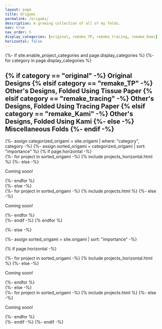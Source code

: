```yaml
---
layout: page
title: Origami
permalink: /origami/
description: A growing collection of all of my folds.
nav: true
nav_order: 5
display_categories: [original, remake_TP, remake_tracing, remake_Kami]
horizontal: false
---
```


<!-- pages/origami.md -->
<div class="projects">
{%- if site.enable_project_categories and page.display_categories %}
  <!-- Display categorized projects -->
  {%- for category in page.display_categories %}
  <h2 class="category">
    {% if category == "original" -%}
      Original Designs
    {% elsif category == "remake_TP" -%}
      Other's Designs, Folded Using Tissue Paper
    {% elsif category == "remake_tracing" -%}
      Other's Designs, Folded Using Tracing Paper
    {% elsif category == "remake_Kami" -%}
      Other's Designs, Folded Using Kami
    {%- else -%}
      Miscellaneous Folds
    {%- endif -%}
  </h2>
  {%- assign categorized_origami = site.origami | where: "category", category -%}
  {%- assign sorted_origami = categorized_origami | sort: "importance" %}
  <!-- Generate cards for each project -->
  {% if page.horizontal -%}
  <div class="container">
    <div class="row row-cols-2">
    {%- for project in sorted_origami -%}
      {% include projects_horizontal.html %}
    {%- else -%}
      <p>Coming soon!</p>
    {%- endfor %}
    </div>
  </div>
  {%- else -%}
  <div class="grid">
    {%- for project in sorted_origami -%}
      {% include projects.html %}
    {%- else -%}
      <p>Coming soon!</p>
    {%- endfor %}
  </div>
  {%- endif -%}
  {% endfor %}

{%- else -%}
<!-- Display origami without categories -->
  {%- assign sorted_origami = site.origami | sort: "importance" -%}
  <!-- Generate cards for each project -->
  {% if page.horizontal -%}
  <div class="container">
    <div class="row row-cols-2">
    {%- for project in sorted_origami -%}
      {% include projects_horizontal.html %}
    {%- else -%}
      <p>Coming soon!</p>
    {%- endfor %}
    </div>
  </div>
  {%- else -%}
  <div class="grid">
    {%- for project in sorted_origami -%}
      {% include projects.html %}
    {%- else -%}
      <p>Coming soon!</p>
    {%- endfor %}
  </div>
  {%- endif -%}
{%- endif -%}
</div>

